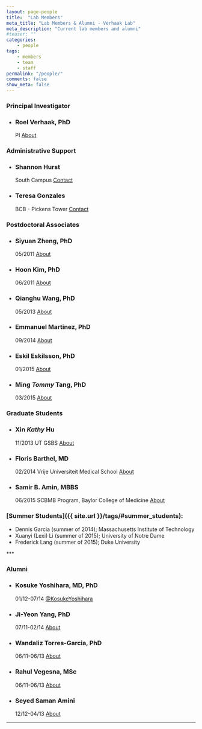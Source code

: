 ```yaml
---
layout: page-people
title:  "Lab Members"
meta_title: "Lab Members & Alumni - Verhaak Lab"
meta_description: "Current lab members and alumni"
#teaser: ""
categories:
    - people
tags:
    - members
    - team
    - staff
permalink: "/people/"
comments: false
show_meta: false
---
```


### Principal Investigator

<ul class="ch-grid">
  <li>
    <div class="ch-item ch-img-rverhaak">
      <div class="ch-info">
        <h3>Roel Verhaak, PhD</h3>
        <p>PI <a href="{{ site.url }}/about/">About</a></p>
      </div>
    </div>
  </li>
</ul>

### Administrative Support

<ul class="ch-grid">
  <li>
    <div class="ch-item ch-img-admin1">
      <div class="ch-info">
        <h3>Shannon Hurst</h3>
        <p>South Campus <a href="{{ site.url }}/contact/">Contact</a></p>
      </div>
    </div>
  </li>
  <li>
    <div class="ch-item ch-img-admin2">
      <div class="ch-info">
        <h3>Teresa Gonzales</h3>
        <p>BCB - Pickens Tower <a href="{{ site.url }}/contact/">Contact</a></p>
      </div>
    </div>
  </li> 
</ul>

### Postdoctoral Associates

<ul class="ch-grid">
  <li>
    <div class="ch-item ch-img-szheng">
      <div class="ch-info">
        <h3>Siyuan Zheng, PhD</h3>
        <p>05/2011 <a href="{{ site.url }}/people/s_zheng/">About</a></p>
      </div>
    </div>
  </li>
  <li>
    <div class="ch-item ch-img-hkim">
      <div class="ch-info">
        <h3>Hoon Kim, PhD</h3>
        <p>06/2011 <a href="{{ site.url }}/people/h_kim/">About</a></p>
      </div>
    </div>
  </li>
  <li>
    <div class="ch-item ch-img-qwang">
      <div class="ch-info">
        <h3>Qianghu Wang, PhD</h3>
        <p>05/2013 <a href="{{ site.url }}/people/q_wang/">About</a></p>
      </div>
    </div>
  </li>
  <li>
    <div class="ch-item ch-img-emartinez">
      <div class="ch-info">
        <h3>Emmanuel Martinez, PhD</h3>
        <p>09/2014 <a href="{{ site.url }}/people/e_martinez/">About</a></p>
      </div>
    </div>
  </li>
  <li>
    <div class="ch-item ch-img-eeskilsson">
      <div class="ch-info">
        <h3>Eskil Eskilsson, PhD</h3>
        <p>01/2015 <a href="{{ site.url }}/people/e_eskilsson/">About</a></p>
      </div>
    </div>
  </li>
  <li>
    <div class="ch-item ch-img-mtang">
      <div class="ch-info">
        <h3>Ming <i>Tommy</i> Tang, PhD</h3>
        <p>03/2015 <a href="{{ site.url }}/people/m_tang/">About</a></p>
      </div>
    </div>
  </li>    
</ul>

### Graduate Students

<ul class="ch-grid">
  <li>
    <div class="ch-item ch-img-xkhu">
      <div class="ch-info">
        <h3>Xin <i>Kathy</i> Hu</h3>
        <p>11/2013 UT GSBS <a href="{{ site.url }}/people/k_hu/">About</a></p>
      </div>
    </div>
  </li>  
    <li>
    <div class="ch-item ch-img-fbarthel">
      <div class="ch-info">
        <h3>Floris Barthel, MD</h3>
        <p>02/2014 Vrije Universiteit Medical School <a href="{{ site.url }}/people/f_barthel/">About</a></p>
      </div>
    </div>
  </li> 
  <li>
  <div class="ch-item ch-img-sbamin">
    <div class="ch-info">
      <h3>Samir B. Amin, MBBS</h3>
      <p>06/2015 SCBMB Program, Baylor College of Medicine <a href="{{ site.url }}/people/s_amin/">About</a></p>
    </div>
  </div>
  </li>
  </ul>

### [Summer Students]({{ site.url }}/tags/#summer_students):
<ul class="ch-grid">  
  <li>
    Dennis Garcia (summer of 2014); Massachusetts Institute of Technology
  </li>
  <li>
    Xuanyi (Lexi) Li (summer of 2015); University of Notre Dame
  </li>
  <li>
    Frederick Lang (summer of 2015); Duke University
  </li>
</ul> 
***

### Alumni

<ul class="ch-grid">  
  <li>
  <div class="ch-item ch-img-kyoshihara">
    <div class="ch-info">
      <h3>Kosuke Yoshihara, MD, PhD</h3>
      <p>01/12-07/14 <a href="https://twitter.com/KosukeYoshihara">@KosukeYoshihara</a></p>
    </div>
  </div>
  </li>
  <li>
    <div class="ch-item ch-img-jyyang">
      <div class="ch-info">
        <h3>Ji-Yeon Yang, PhD</h3>
        <p>07/11-02/14 <a href="{{ site.url }}/people/j_yang/">About</a></p>
      </div>
    </div>
  </li>
  <li>
  <div class="ch-item ch-img-wtgarcia">
    <div class="ch-info">
      <h3>Wandaliz Torres-Garcia, PhD</h3>
      <p>06/11-06/13 <a href="{{ site.url }}/people/w_garcia/">About</a></p>
    </div>
  </div>
  </li>
  <li>
  <div class="ch-item ch-img-rvegesna">
    <div class="ch-info">
      <h3>Rahul Vegesna, MSc</h3>
      <p>06/11-06/13 <a href="{{ site.url }}/people/r_vegesna/">About</a></p>
    </div>
  </div>
  </li>
  <li>
  <div class="ch-item ch-img-ssamini">
    <div class="ch-info">
      <h3>Seyed Saman Amini</h3>
      <p>12/12-04/13 <a href="{{ site.url }}/people/s_amini/">About</a></p>
    </div>
  </div>
  </li>
</ul>

***





